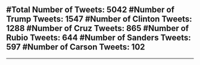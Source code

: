 #Total Number of Tweets: 5042 
#Number of Trump Tweets: 1547
#Number of Clinton Tweets: 1288
#Number of Cruz Tweets: 865
#Number of Rubio Tweets: 644
#Number of Sanders Tweets: 597
#Number of Carson Tweets: 102
---
---
